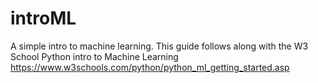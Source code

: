 # introML
A simple intro to machine learning.
This guide follows along with the W3 School Python intro to Machine Learning
https://www.w3schools.com/python/python_ml_getting_started.asp
